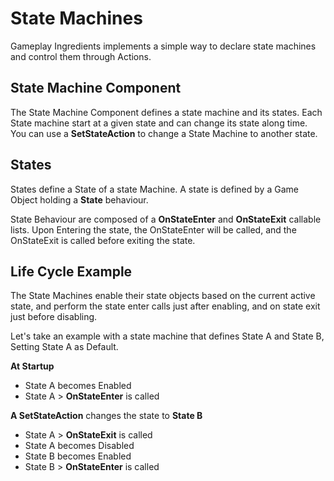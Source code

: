 # State Machines

Gameplay Ingredients implements a simple way to declare state machines and control them through Actions.

## State Machine Component

The State Machine Component defines a state machine and its states. Each State machine start at a given state and can change its state along time.  You can use a **SetStateAction** to change a State Machine to another state.

## States

States define a State of a state Machine. A state is defined by a Game Object holding a **State** behaviour.

State Behaviour are composed of a **OnStateEnter** and **OnStateExit** callable lists. Upon Entering the state, the OnStateEnter will be called, and the OnStateExit is called before exiting the state.

## Life Cycle Example

The State Machines enable their state objects based on the current active state, and perform the state enter calls just after enabling, and on state exit just before disabling.

Let's take an example with a state machine that defines State A and State B, Setting  State A as Default.

**At Startup**

* State A becomes Enabled
* State A > **OnStateEnter** is called

**A SetStateAction** changes the state to **State B**

* State A > **OnStateExit** is called
* State A becomes Disabled
* State B becomes Enabled
* State B > **OnStateEnter** is called